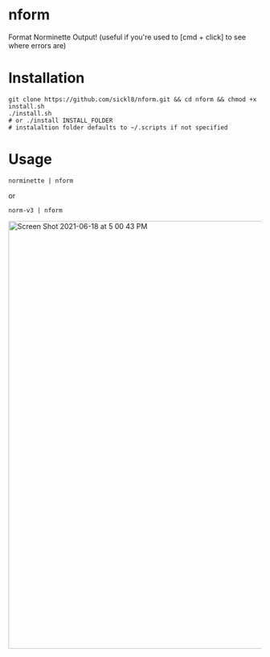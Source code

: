 # nform
Format Norminette Output!
(useful if you're used to [cmd + click] to see where errors are)

# Installation
    git clone https://github.com/sickl8/nform.git && cd nform && chmod +x install.sh
    ./install.sh
    # or ./install INSTALL_FOLDER
    # instalaltion folder defaults to ~/.scripts if not specified

# Usage
    norminette | nform
 
 or

    norm-v3 | nform
<img width="852" alt="Screen Shot 2021-06-18 at 5 00 43 PM" src="https://user-images.githubusercontent.com/59098347/122588751-5ca54800-d057-11eb-96e6-153b69085eab.png">
